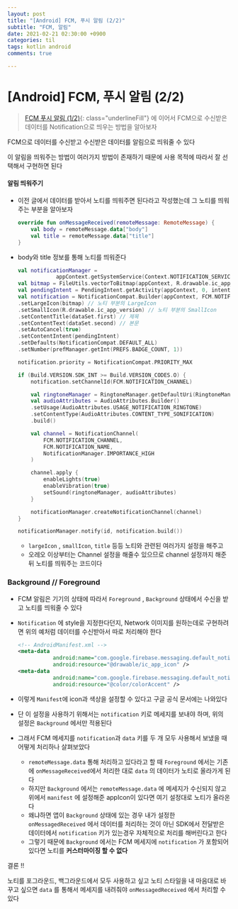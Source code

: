 ```yaml
---
layout: post
title: "[Android] FCM, 푸시 알림 (2/2)"
subtitle: "FCM, 알림"
date: 2021-02-21 02:30:00 +0900
categories: til
tags: kotlin android
comments: true

---
```




# [Android] FCM, 푸시 알림 (2/2)



> [FCM 푸시 알림 (1/2)](https://dongsik93.github.io/til/2021/01/28/til-fcm-push/){: class="underlineFill"} 에 이어서 FCM으로 수신받은 데이터를 Notification으로 띄우는 방법을 알아보자



FCM으로 데이터를 수신받고 수신받은 데이터를 알림으로 띄워줄 수 있다

이 알림을 띄워주는 방법이 여러가지 방법이 존재하기 때문에 사용 목적에 따라서 잘 선택해서 구현하면 된다



#### 알림 띄워주기

- 이전 글에서 데이터를 받아서 노티를 띄워주면 된다라고 작성했는데 그 노티를 띄워주는 부분을 알아보자

  ```kotlin
  override fun onMessageReceived(remoteMessage: RemoteMessage) {
      val body = remoteMessage.data["body"]
      val title = remoteMessage.data["title"]
  }
  ```

- body와 title 정보를 통해 노티를 띄워준다

  ```kotlin
  val notificationManager =
              appContext.getSystemService(Context.NOTIFICATION_SERVICE) as NotificationManager
  val bitmap = FileUtils.vectorToBitmap(appContext, R.drawable.ic_app_icon)
  val pendingIntent = PendingIntent.getActivity(appContext, 0, intent, 0)
  val notification = NotificationCompat.Builder(appContext, FCM.NOTIFICATION_CHANNEL)
  .setLargeIcon(bitmap) // 노티 부분의 LargeIcon
  .setSmallIcon(R.drawable.ic_app_version) // 노티 부분의 SmallIcon
  .setContentTitle(dataSet.first) // 제목
  .setContentText(dataSet.second) // 본문
  .setAutoCancel(true)
  .setContentIntent(pendingIntent)
  .setDefaults(NotificationCompat.DEFAULT_ALL)
  .setNumber(prefManager.getInt(PREFS.BADGE_COUNT, 1))
  
  notification.priority = NotificationCompat.PRIORITY_MAX
  
  if (Build.VERSION.SDK_INT >= Build.VERSION_CODES.O) {
      notification.setChannelId(FCM.NOTIFICATION_CHANNEL)
  
      val ringtoneManager = RingtoneManager.getDefaultUri(RingtoneManager.TYPE_NOTIFICATION)
      val audioAttributes = AudioAttributes.Builder()
      .setUsage(AudioAttributes.USAGE_NOTIFICATION_RINGTONE)
      .setContentType(AudioAttributes.CONTENT_TYPE_SONIFICATION)
      .build()
  
      val channel = NotificationChannel(
          FCM.NOTIFICATION_CHANNEL,
          FCM.NOTIFICATION_NAME,
          NotificationManager.IMPORTANCE_HIGH
      )
  
      channel.apply {
          enableLights(true)
          enableVibration(true)
          setSound(ringtoneManager, audioAttributes)
      }
  
      notificationManager.createNotificationChannel(channel)
  }
  
  notificationManager.notify(id, notification.build())
  ```

  - `largeIcon` , `smallIcon`, `title` 등등 노티와 관련된 여러가지 설정을 해주고
  - 오레오 이상부터는 Channel 설정을 해줄수 있으므로 channel 설정까지 해준뒤 노티를 띄워주는 코드이다



### Background // Foreground

- FCM 알림은 기기의 상태에 따라서 `Foreground` , `Background` 상태에서 수신을 받고 노티를 띄워줄 수 있다

- `Notification` 에 style을 지정한다던지, Network 이미지를 원하는데로 구현하려면 위의 예처럼 데이터를 수신받아서 따로 처리해야 한다

  ```xml
  <!-- AndroidManifest.xml -->
  <meta-data
             android:name="com.google.firebase.messaging.default_notification_icon"
             android:resource="@drawable/ic_app_icon" />
  <meta-data
             android:name="com.google.firebase.messaging.default_notification_color"
             android:resource="@color/colorAccent" />
  ```

- 이렇게 `Manifest`에 icon과 색상을 설정할 수 있다고 구글 공식 문서에는 나와있다

- 단 이 설정을 사용하기 위해서는 `notification` 키로 메세지를 보내야 하며, 위의 설정은 `Background` 에서만 적용된다

- 그래서 FCM 메세지를 `notification`과 `data` 키를 두 개 모두 사용해서 보냈을 때 어떻게 처리하나 살펴보았다
  - `remoteMessage.data` 통해 처리하고 있다라고 할 때  `Foreground` 에서는 기존에 `onMessageReceived`에서 처리한 대로 `data` 의 데이터가 노티로 올라가게 된다
  - 하지만 `Background` 에서는 `remoteMessage.data` 에 메세지가 수신되지 않고 위에서 `manifest` 에 설정해준 appIcon이 있다면 여기 설정대로 노티가 올라온다
  - 왜냐하면 앱이 `Background` 상태에 있는 경우 내가 설정한 `onMessagedReceived` 에서 데이터를 처리하는 것이 아닌 SDK에서 전달받은 데이터에서 `notification` 키가 있는경우 자체적으로 처리를 해버린다고 한다
  - 그렇기 때문에 `Background` 에서는 FCM 메세지에 `notification` 가 포함되어있다면 노티를 **커스터마이징 할 수 없다**



결론 !!

노티를 포그라운드, 백그라운드에서 모두 사용하고 싶고 노티 스타일을 내 마음대로 바꾸고 싶으면 `data` 를 통해서 메세지를 내려줘야 `onMessagedReceived` 에서 처리할 수 있다



















